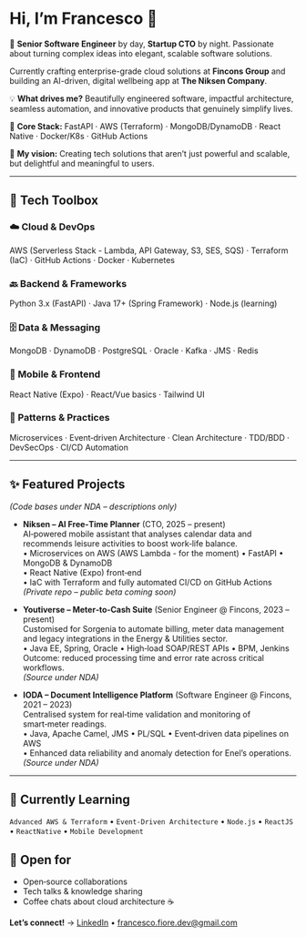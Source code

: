 # Hi, I’m Francesco 👋

🚀 **Senior Software Engineer** by day, **Startup CTO** by night. Passionate about turning complex ideas into elegant, scalable software solutions.

Currently crafting enterprise-grade cloud solutions at **Fincons Group** and building an AI-driven, digital wellbeing app at **The Niksen Company**.

💡 **What drives me?** Beautifully engineered software, impactful architecture, seamless automation, and innovative products that genuinely simplify lives.

🔧 **Core Stack:** FastAPI · AWS (Terraform) · MongoDB/DynamoDB · React Native · Docker/K8s · GitHub Actions

🎯 **My vision:** Creating tech solutions that aren’t just powerful and scalable, but delightful and meaningful to users.

---

## 🧰 Tech Toolbox

### ☁️ Cloud & DevOps

AWS (Serverless Stack - Lambda, API Gateway, S3, SES, SQS) · Terraform (IaC) · GitHub Actions · Docker · Kubernetes

### 🔙 Backend & Frameworks

Python 3.x (FastAPI) · Java 17+ (Spring Framework) · Node.js (learning)

### 🗄️ Data & Messaging

MongoDB · DynamoDB · PostgreSQL · Oracle · Kafka · JMS · Redis

### 📱 Mobile & Frontend

React Native (Expo) · React/Vue basics · Tailwind UI

### 📐 Patterns & Practices

Microservices · Event‑driven Architecture · Clean Architecture · TDD/BDD · DevSecOps · CI/CD Automation

---

## ✨ Featured Projects

*(Code bases under NDA – descriptions only)*

- **Niksen – AI Free‑Time Planner** (CTO, 2025 – present)  
  AI‑powered mobile assistant that analyses calendar data and recommends leisure activities to boost work‑life balance.  
  • Microservices on AWS (AWS Lambda - for the moment) • FastAPI • MongoDB & DynamoDB  
  • React Native (Expo) front‑end  
  • IaC with Terraform and fully automated CI/CD on GitHub Actions  
  *(Private repo – public beta coming soon)*

- **Youtiverse – Meter‑to‑Cash Suite** (Senior Engineer @ Fincons, 2023 – present)  
  Customised for Sorgenia to automate billing, meter data management and legacy integrations in the Energy & Utilities sector.  
  • Java EE, Spring, Oracle • High‑load SOAP/REST APIs • BPM, Jenkins  
  Outcome: reduced processing time and error rate across critical workflows.  
  *(Source under NDA)*

- **IODA – Document Intelligence Platform** (Software Engineer @ Fincons, 2021 – 2023)  
  Centralised system for real‑time validation and monitoring of smart‑meter readings.  
  • Java, Apache Camel, JMS • PL/SQL • Event‑driven data pipelines on AWS  
  • Enhanced data reliability and anomaly detection for Enel’s operations.  
  *(Source under NDA)*

---

## 🌱 Currently Learning

`Advanced AWS & Terraform` • `Event-Driven Architecture` • `Node.js` • `ReactJS` • `ReactNative` • `Mobile Development`

## 🤝 Open for

* Open‑source collaborations
* Tech talks & knowledge sharing
* Coffee chats about cloud architecture ☕

**Let’s connect!** → [LinkedIn](https://linkedin.com/in/francesco-fiore-902360138) • [francesco.fiore.dev@gmail.com](mailto:francesco.fiore.dev@gmail.com)
